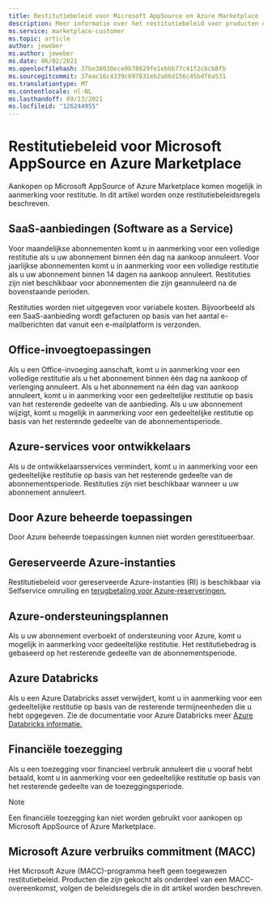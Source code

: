 ```yaml
---
title: Restitutiebeleid voor Microsoft AppSource en Azure Marketplace
description: Meer informatie over het restitutiebeleid voor producten die worden verkocht op Microsoft AppSource en Azure Marketplace
ms.service: marketplace-customer
ms.topic: article
author: jeweber
ms.author: jeweber
ms.date: 06/02/2021
ms.openlocfilehash: 37be38030ece0b78629fe1ebbb77c41f2cbcb8fb
ms.sourcegitcommit: 37eac16c4339cb97831eb2a86d156c45bdf6a531
ms.translationtype: MT
ms.contentlocale: nl-NL
ms.lasthandoff: 09/13/2021
ms.locfileid: "126244955"
---
```

# <a name="refund-policies-for-microsoft-appsource-and-azure-marketplace"></a>Restitutiebeleid voor Microsoft AppSource en Azure Marketplace

Aankopen op Microsoft AppSource of Azure Marketplace komen mogelijk in aanmerking voor restitutie. In dit artikel worden onze restitutiebeleidsregels beschreven.

## <a name="software-as-a-service-saas-offers"></a>SaaS-aanbiedingen (Software as a Service)

Voor maandelijkse abonnementen komt u in aanmerking voor een volledige restitutie als u uw abonnement binnen één dag na aankoop annuleert. Voor jaarlijkse abonnementen komt u in aanmerking voor een volledige restitutie als u uw abonnement binnen 14 dagen na aankoop annuleert. Restituties zijn niet beschikbaar voor abonnementen die zijn geannuleerd na de bovenstaande perioden.

Restituties worden niet uitgegeven voor variabele kosten. Bijvoorbeeld als een SaaS-aanbieding wordt gefacturen op basis van het aantal e-mailberichten dat vanuit een e-mailplatform is verzonden.

## <a name="office-add-ins"></a>Office-invoegtoepassingen

Als u een Office-invoeging aanschaft, komt u in aanmerking voor een volledige restitutie als u het abonnement binnen één dag na aankoop of verlenging annuleert. Als u het abonnement na één dag van aankoop annuleert, komt u in aanmerking voor een gedeeltelijke restitutie op basis van het resterende gedeelte van de aanbieding. Als u uw abonnement wijzigt, komt u mogelijk in aanmerking voor een gedeeltelijke restitutie op basis van het resterende gedeelte van de abonnementsperiode.

## <a name="azure-developer-services"></a>Azure-services voor ontwikkelaars

Als u de ontwikkelaarsservices vermindert, komt u in aanmerking voor een gedeeltelijke restitutie op basis van het resterende gedeelte van de abonnementsperiode. Restituties zijn niet beschikbaar wanneer u uw abonnement annuleert.

## <a name="azure-managed-applications"></a>Door Azure beheerde toepassingen

Door Azure beheerde toepassingen kunnen niet worden gerestitueerbaar.

## <a name="azure-reserved-instances"></a>Gereserveerde Azure-instanties

Restitutiebeleid voor gereserveerde Azure-instanties (RI) is beschikbaar via Selfservice omruiling en [terugbetaling voor Azure-reserveringen.](/azure/cost-management-billing/reservations/exchange-and-refund-azure-reservations)

## <a name="azure-support-plans"></a>Azure-ondersteuningsplannen

Als u uw abonnement overboekt of ondersteuning voor Azure, komt u mogelijk in aanmerking voor gedeeltelijke restitutie. Het restitutiebedrag is gebaseerd op het resterende gedeelte van de abonnementsperiode.

## <a name="azure-databricks"></a>Azure Databricks

Als u een Azure Databricks asset verwijdert, komt u in aanmerking voor een gedeeltelijke restitutie op basis van de resterende termijneenheden die u hebt opgegeven. Zie de documentatie voor Azure Databricks meer [Azure Databricks informatie.](/azure/databricks)

## <a name="monetary-commitment"></a>Financiële toezegging

Als u een toezegging voor financieel verbruik annuleert die u vooraf hebt betaald, komt u in aanmerking voor een gedeeltelijke restitutie op basis van het resterende gedeelte van de toezeggingsperiode.

> [!NOTE]
> Een financiële toezegging kan niet worden gebruikt voor aankopen op Microsoft AppSource of Azure Marketplace.

## <a name="microsoft-azure-consumption-commitment-macc"></a>Microsoft Azure verbruiks commitment (MACC)

Het Microsoft Azure (MACC)-programma heeft geen toegewezen restitutiebeleid. Producten die zijn gekocht als onderdeel van een MACC-overeenkomst, volgen de beleidsregels die in dit artikel worden beschreven.
